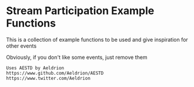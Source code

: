 # Stream Participation Example Functions

This is a collection of example functions to be used and give inspiration for
other events

Obviously, if you don't like some events, just remove them


```
Uses AESTD by Aeldrion
https://www.github.com/Aeldrion/AESTD
https://www.twitter.com/Aeldrion
```
